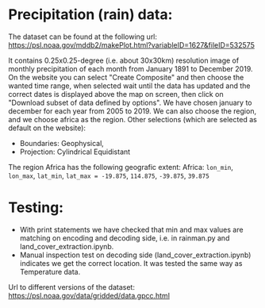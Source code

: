 # Precipitation (rain) data: 

The dataset can be found at the following url:
https://psl.noaa.gov/mddb2/makePlot.html?variableID=1627&fileID=532575

It contains 0.25x0.25-degree (i.e. about 30x30km) resolution image of monthly precipitation of each month from January 1891 to December 2019.
On the website you can select "Create Composite" and then choose the wanted time range, 
when selected wait until the data has updated and the correct dates is displayed above the map on screen, 
then click on "Download subset of data defined by options".
We have chosen january to december for each year from 2005 to 2019.
We can also choose the region, and we choose africa as the region. 
Other selections (which are selected as default on the website):
- Boundaries: Geophysical, 
- Projection: Cylindrical Equidistant 

The region Africa has the following geografic extent:
Africa: `lon_min`, `lon_max`, `lat_min`, `lat_max = -19.875`, `114.875`, `-39.875`, `39.875`

# Testing: 
- With print statements we have checked that min and max values are matching on encoding and decoding side, 
 i.e. in rainman.py and land_cover_extraction.ipynb.
- Manual inspection test on decoding side (land_cover_extraction.ipynb) indicates we get the correct location. It was tested the same way as Temperature data.



Url to different versions of the dataset:
https://psl.noaa.gov/data/gridded/data.gpcc.html
